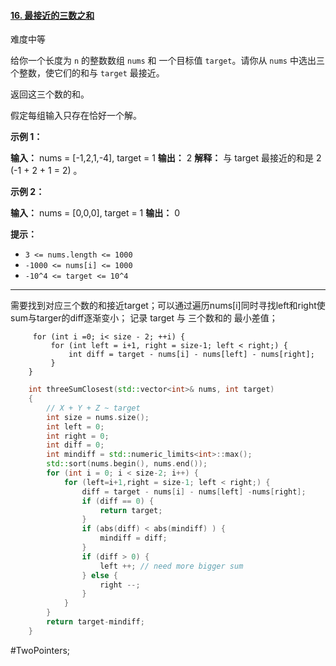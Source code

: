 #### [16. 最接近的三数之和](https://leetcode.cn/problems/3sum-closest/)

难度中等

给你一个长度为 `n` 的整数数组 `nums` 和 一个目标值 `target`。请你从 `nums` 中选出三个整数，使它们的和与 `target` 最接近。

返回这三个数的和。

假定每组输入只存在恰好一个解。

**示例 1：**

**输入：** nums = [-1,2,1,-4], target = 1
**输出：** 2
**解释：** 与 target 最接近的和是 2 (-1 + 2 + 1 = 2) 。

**示例 2：**

**输入：** nums = [0,0,0], target = 1
**输出：** 0

**提示：**

-   `3 <= nums.length <= 1000`
-   `-1000 <= nums[i] <= 1000`
-   `-10^4 <= target <= 10^4`
---- ----
需要找到对应三个数的和接近target；可以通过遍历nums[i]同时寻找left和right使sum与targer的diff逐渐变小；
记录 target 与 三个数和的 最小差值；
```
     for (int i =0; i< size - 2; ++i) {
         for (int left = i+1, right = size-1; left < right;) {
             int diff = target - nums[i] - nums[left] - nums[right];
         }
    }
```

```cpp
    int threeSumClosest(std::vector<int>& nums, int target)
    {
        // X + Y + Z ~ target
        int size = nums.size();
        int left = 0;
        int right = 0;
        int diff = 0;
        int mindiff = std::numeric_limits<int>::max();
        std::sort(nums.begin(), nums.end());
        for (int i = 0; i < size-2; i++) {
            for (left=i+1,right = size-1; left < right;) {
                diff = target - nums[i] - nums[left] -nums[right];
                if (diff == 0) {
                    return target;
                }
                if (abs(diff) < abs(mindiff) ) {
                    mindiff = diff;
                }
                if (diff > 0) {
                    left ++; // need more bigger sum
                } else {
                    right --;
                }
            }
        }
        return target-mindiff;
    }
```
#TwoPointers;
